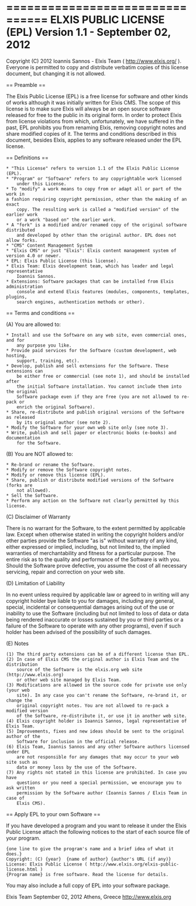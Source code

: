 ================================
ELXIS PUBLIC LICENSE (EPL) 
Version 1.1 - September 02, 2012
================================

Copyright (C) 2012 Ioannis Sannos - Elxis Team ( http://www.elxis.org/ ).
Everyone is permitted to copy and distribute verbatim copies of this license 
document, but changing it is not allowed.


== Preamble ==

The Elxis Public License (EPL) is a free license for software and other kinds of 
works although it was initially written for Elxis CMS. The scope of this license 
is to make sure Elxis will always be an open source software released for free to 
the public in its original form. In order to protect Elxis from license violations 
from which, unfortunately, we have suffered in the past, EPL prohibits you from 
renaming Elxis, removing copyright notes and share modified copies of it. The terms 
and conditions described in this document, besides Elxis, applies to any software 
released under the EPL license.


== Definitions ==

    * "This License" refers to version 1.1 of the Elxis Public License (EPL).
    * "Program" or "Software" refers to any copyrightable work licensed 
        under this License.
    * To "modify" a work means to copy from or adapt all or part of the work in 
    a fashion requiring copyright permission, other than the making of an exact 
        copy. The resulting work is called a "modified version" of the earlier work 
        or a work "based on" the earlier work.
    * A "fork" is a modified and/or renamed copy of the original software distributed 
        and developed by other than the original author. EPL does not allow forks.
    * "CMS" Content Management System
    * "Elxis CMS" or just "Elxis": Elxis content management system of version 4.0 or newer.
    * EPL: Elxis Public License (this license).
    * Elxis Team: Elxis development team, which has leader and legal representative 
        Ioannis Sannos.
    * Extensions: Software packages that can be installed from Elxis administration 
        console and extend Elxis features (modules, components, templates, plugins, 
        search engines, authentication methods or other).


== Terms and conditions ==

(A) You are allowed to:

    * Install and use the Software on any web site, even commercial ones, and for 
        any purpose you like.
    * Provide paid services for the Software (custom development, web hosting, 
        support, training, etc).
    * Develop, publish and sell extensions for the Software. These extensions can 
        be either free or commercial (see note 1), and should be installed after 
        the initial Software installation. You cannot include them into the original 
        Software package even if they are free (you are not allowed to re-pack or 
        enrich the original Software).
    * Share, re-distribute and publish original versions of the Software as released 
        by its original author (see note 2).
    * Modify the Software for your own web site only (see note 3).
    * Write, publish and sell paper or electronic books (e-books) and documentation 
        for the Software.


(B) You are NOT allowed to:

    * Re-brand or rename the Software.    
    * Modify or remove the Software copyright notes.
    * Modify or remove this license (EPL).
    * Share, publish or distribute modified versions of the Software (forks are 
        not allowed).
    * Sell the Software.
    * Perform any action on the Software not clearly permitted by this license.


(C) Disclaimer of Warranty

There is no warrant for the Software, to the extent permitted by applicable law. 
Except when otherwise stated in writing the copyright holders and/or other parties 
provide the Software "as is" without warranty of any kind, either expressed or implied, 
including, but not limited to, the implied warranties of merchantability and fitness 
for a particular purpose. The entire risk as to the quality and performance of the 
Software is with you. Should the Software prove defective, you assume the cost of 
all necessary servicing, repair and correction on your web site.


(D) Limitation of Liability

In no event unless required by applicable law or agreed to in writing will any copyright 
holder bye liable to you for damages, including any general, special, incidental or 
consequential damages arising out of the use or inability to use the Software (including 
but not limited to loss of data or data being rendered inaccurate or losses sustained 
by you or third parties or a failure of the Software to operate with any other programs), 
even if such holder has been advised of the possibility of such damages.


(E) Notes

    (1) The third party extensions can be of a different license than EPL.
    (2) In case of Elxis CMS the original author is Elxis Team and the distribution 
        source of the Software is the elxis.org web site (http://www.elxis.org) 
        or other web site managed by Elxis Team.
    (3) Modifications are allowed in the source code for private use only (your web 
        site). In any case you can't rename the Software, re-brand it, or change the 
        original copyright notes. You are not allowed to re-pack a modified version 
        of the Software, re-distribute it, or use it in another web site.
    (4) Elxis copyright holder is Ioannis Sannos, legal representative of Elxis Team.
    (5) Improvements, fixes and new ideas should be sent to the original author of the 
        Software for inclusion in the official release.
    (6) Elxis Team, Ioannis Sannos and any other Software authors licensed under EPL 
        are not responsible for any damages that may occur to your web site such as 
        data or money loss by the use of the Software.
    (7) Any rights not stated in this license are prohibited. In case you have 
        questions or you need a special permission, we encourage you to ask written 
        permission by the Software author (Ioannis Sannos / Elxis Team in case of 
        Elxis CMS). 


== Apply EPL to your own Software ==

If you have developed a program and you want to release it under the Elxis Public 
License attach the following notices to the start of each source file of your program.

    {one line to give the program's name and a brief idea of what it does.}
    Copyright: (C) {year}  {name of author} {author's URL (if any)}
    License: Elxis Public License ( http://www.elxis.org/elxis-public-license.html )
    {Program name} is free software. Read the license for details.

You may also include a full copy of EPL into your software package.
 


Elxis Team
September 02, 2012
Athens, Greece
http://www.elxis.org
